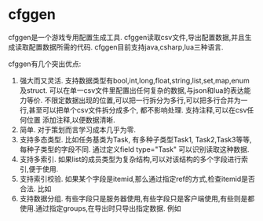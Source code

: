 # cfggen

cfggen是一个游戏专用配置生成工具.
cfggen读取csv文件,导出配置数据,并且生成读取配置数据所需的代码.
cfggen目前支持java,csharp,lua三种语言.

cfggen有几个突出优点:
1. 强大而又灵活.
	支持数据类型有bool,int,long,float,string,list,set,map,enum及struct. 
	可以在单一csv文件里配置出任何复杂的数据,与json和lua的表达能力等价.
	不限定数据出现的位置,可以把一行拆分为多行,可以把多行合并为一行,甚至可以把单个csv文件拆分成多个,
	都不影响处理.
	支持注释,可以在csv任何位置 添加注释,以便数据清晰.
2. 简单. 
	对于策划而言学习成本几乎为零.
3. 支持多态类型. 
	比如任务基类为Task, 有多种子类型Task1, Task2,Task3等等,每种子类型的字段不同.
	通过定义field type="Task" 可以识别读取这种数据.
4. 支持多索引. 
	如果list的成员类型为复杂结构,可以对该结构的多个字段进行索引,便于使用.
5. 支持索引校验. 
	如果某个字段是itemid,那么通过指定ref的方式,检查itemid是否合法.
	比如 <field name="itemid" type="int" ref="item.items"/>
6. 支持数据分组. 
	有些字段只是服务器使用,有些字段只是客户端使用,有些则是都使用.通过指定groups,在导出时只导出指定数据.
	例如 <field name="desc" type="string" groups="client"/>
